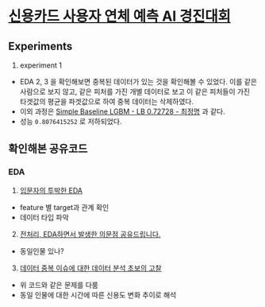 # [신용카드 사용자 연체 예측 AI 경진대회](https://dacon.io/competitions/official/235713/overview/description)

## Experiments
1. experiment 1

- EDA 2, 3 을 확인해보면 중복된 데이터가 있는 것을 확인해볼 수 있었다. 이를 같은 사람으로 보지 않고, 같은 피처를 가진 개별 데이터로 보고 이 같은 피처들이 가진 타겟값의 평균을 파겟값으로 하여 중복 데이터는 삭제하였다.
- 이외 과정은 [Simple Baseline LGBM - LB 0.72728 - 최정명](https://dacon.io/competitions/official/235713/codeshare/2476?page=1&dtype=vote) 과 같다.
- 성능 `0.8076415252` 로 저하되었다.


## 확인해본 공유코드

### EDA
1. [입문자의 투박한 EDA](https://dacon.io/competitions/official/235713/codeshare/2494?page=1&dtype=vote)
  - feature 별 target과 관계 확인
  - 데이터 타입 파악
2. [전처리, EDA하면서 발생한 의문점 공유드립니다.](https://dacon.io/competitions/official/235713/codeshare/2509?page=1&dtype=view)
  - 동일인물 있나?
3. [데이터 중복 이슈에 대한 데이터 분석 초보의 고찰](https://dacon.io/competitions/official/235713/codeshare/2522?page=1&dtype=view)
  - 위 코드와 같은 문제를 다룸
  - 동일 인물에 대한 시간에 따른 신용도 변화 추이로 해석
  